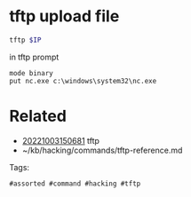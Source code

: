# tftp upload file
```bash
tftp $IP
```
in tftp prompt
```
mode binary
put nc.exe c:\windows\system32\nc.exe
```

# Related

- [20221003150681](/zet/20221003150681/README.md) tftp
- ~/kb/hacking/commands/tftp-reference.md

Tags:

    #assorted #command #hacking #tftp
